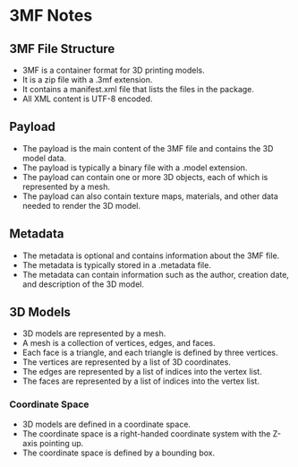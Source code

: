 # 3MF Notes

## 3MF File Structure

- 3MF is a container format for 3D printing models.
- It is a zip file with a .3mf extension.
- It contains a manifest.xml file that lists the files in the package.
- All XML content is UTF-8 encoded.

## Payload

- The payload is the main content of the 3MF file and contains the 3D model data.
- The payload is typically a binary file with a .model extension.
- The payload can contain one or more 3D objects, each of which is represented by a mesh.
- The payload can also contain texture maps, materials, and other data needed to render the 3D model.

## Metadata

- The metadata is optional and contains information about the 3MF file.
- The metadata is typically stored in a .metadata file.
- The metadata can contain information such as the author, creation date, and description of the 3D model.

## 3D Models

- 3D models are represented by a mesh.
- A mesh is a collection of vertices, edges, and faces.
- Each face is a triangle, and each triangle is defined by three vertices.
- The vertices are represented by a list of 3D coordinates.
- The edges are represented by a list of indices into the vertex list.
- The faces are represented by a list of indices into the vertex list.

### Coordinate Space

- 3D models are defined in a coordinate space.
- The coordinate space is a right-handed coordinate system with the Z-axis pointing up.
- The coordinate space is defined by a bounding box.    
